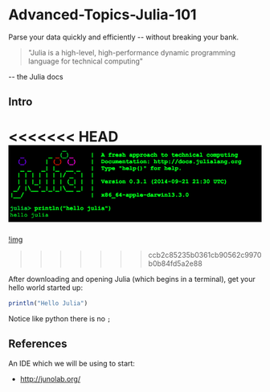Advanced-Topics-Julia-101
=========================

Parse your data quickly and efficiently -- without breaking your bank.


> "Julia is a high-level, high-performance dynamic programming language for technical computing" 

-- the Julia docs

## Intro

<<<<<<< HEAD
![img](./.img/01_Julia_Terminal.png)
=======
[!img](./.img/01_Julia_Terminal.png)
>>>>>>> ccb2c85235b0361cb90562c9970b0b84fd5a2e88

After downloading and opening Julia (which begins in a terminal), get your hello world started up:

```julia
println("Hello Julia")
```

Notice like python there is no `;`

## References


An IDE which we will be using to start:

* http://junolab.org/

